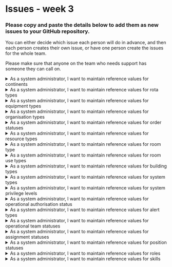 # Issues - week 3

### Please copy and paste the details below to add them as new issues to your GitHub repository.

You can either decide which issue each person will do in advance, and then each person creates their
own issue, or have one person create the issues for the whole team.

Please make sure that anyone on the team who needs support has someone they can call on.


<details><summary>As a system administrator, I want to maintain reference values for continents</summary>

**End user goal:**
To be able to list, create, update and delete reference values for continents

**End business goal:**
To have appropriate continent records available to annotate countries (e.g. 'Asia', 'South America', 'Oceania', etc.)

**Acceptance criteria:**

* A continent item can be created, viewed, updated and deleted (CRUD functionality)

**Measurement of success:**

* Unit tests pass for all CRUD operations

**Notes:**

* The database table will be called `continent`
* The table will have a single column, `name`
</details>

<details><summary>As a system administrator, I want to maintain reference values for rota types</summary>

**End user goal:**
To be able to list, create, update and delete reference values for rota types

**End business goal:**
To have appropriate types available to classify rotas (e.g. 'OSOCC security', 'accommodation cleaning', 'kitchen duty', etc.)

**Acceptance criteria:**

* A rota type item can be created, viewed, updated and deleted (CRUD functionality)

**Measurement of success:**

* Unit tests pass for all CRUD operations

**Notes:**

* The database table will be called `rota_type`
* The table will have a single column, `name`
</details>

<details><summary>As a system administrator, I want to maintain reference values for equipment types</summary>

**End user goal:**
To be able to list, create, update and delete reference values for equipment types

**End business goal:**
To have appropriate types available to describe items of equipment (e.g. 'vehicle', 'stretcher', 'mobile la
e', etc.)

**Acceptance criteria:**

* An equipment type item can be created, viewed, updated and deleted (CRUD functionality)

**Measurement of success:**

* Unit tests pass for all CRUD operations

**Notes:**

* The database table will be called `equipment_type`
* The table will have a single column, `name`
</details>

<details><summary>As a system administrator, I want to maintain reference values for organisation types</summary>

**End user goal:**
To be able to list, create, update and delete reference values for organisation types

**End business goal:**
To have appropriate type available to add to describe organisations (e.g. 'un', 'national government', 'media agency', etc.)

**Acceptance criteria:**

* n organisation type item can be created, viewed, updated and deleted (CRUD functionality)

**Measurement of success:**

* Unit tests pass for all CRUD operations

**Notes:**

* The database table will be called `organisation_type`
* The table will have a single column, `name`
</details>

<details><summary>As a system administrator, I want to maintain reference values for order statuses</summary>

**End user goal:**
To be able to list, create, update and delete reference values for order statuses

**End business goal:**
To have appropriate statuses available to describe orders for more resources (e.g. 'provisional', 'sent', 'fulfilled', etc.)

**Acceptance criteria:**

* n order status item can be created, viewed, updated and deleted (CRUD functionality)

**Measurement of success:**

* Unit tests pass for all CRUD operations

**Notes:**

* The database table will be called `order_status`
* The table will have a single column, `name`
</details>

<details><summary>As a system administrator, I want to maintain reference values for resource types</summary>

**End user goal:**
To be able to list, create, update and delete reference values for resource types

**End business goal:**
To have appropriate types available to describe resources (e.g. 'food', 'fuel', 'clothing', 'medical', etc.)

**Acceptance criteria:**

* A resource type item can be created, viewed, updated and deleted (CRUD functionality)

**Measurement of success:**

* Unit tests pass for all CRUD operations

**Notes:**

* The database table will be called `resource_types`
* The table will have a single column, `name`
</details>

<details><summary>As a system administrator, I want to maintain reference values for room type</summary>

**End user goal:**
To be able to list, create, update and delete reference values for room types

**End business goal:**
To have appropriate types available to describe diff
t rooms in the OSOCC (e.g. 'office', 'accommodation', 'storage', etc.)

**Acceptance criteria:**

* A room type item can be created, viewed, updated and deleted (CRUD functionality)

**Measurement of success:**

* Unit tests pass for all CRUD operations

**Notes:**

* The database table will be called `room_type`
* The table will have a single column, `name`
</details>

<details><summary>As a system administrator, I want to maintain reference values for room use types</summary>

**End user goal:**
To be able to list, create, update and delete reference values for room use types

**End business goal:**
To have appropriate types available to describe a room use (e.g. 'accommodation', 'storage', 'kitchen', etc.)

**Acceptance criteria:**

* A room use type item can be created, viewed, updated and deleted (CRUD functionality)

**Measurement of success:**

* Unit tests pass for all CRUD operations

**Notes:**

* The database table will be called `room_use_type`
* The table will have a single column, `name`
</details>

<details><summary>As a system administrator, I want to maintain reference values for building types</summary>

**End user goal:**
To be able to list, create, update and delete reference values for room use statuses

**End business goal:**
To have appropriate statuses available to describe a building (e.g. 'house', 'portakabin', 'tent', 'garage', etc.)

**Acceptance criteria:**

* A building type status item can be created, viewed, updated and deleted (CRUD functionality)

**Measurement of success:**

* Unit tests pass for all CRUD operations

**Notes:**

* The database table will be called `building_type`
* The table will have a single column, `name`
</details>

<details><summary>As a system administrator, I want to maintain reference values for system types</summary>

**End user goal:**
To be able to list, create, update and delete reference values for system types

**End business goal:**
To have appropriate types available to describe systems (e.g. 'administrative', 'infrastructure', 'intelligence', 'communications', etc.)

**Acceptance criteria:**

* A system type item can be created, viewed, updated and deleted (CRUD functionality)

**Measurement of success:**

* Unit tests pass for all CRUD operations

**Notes:**

* The database table will be called `system_type`
* The table will have a single column, `name`
</details>

<details><summary>As a system administrator, I want to maintain reference values for system privilege levels</summary>

**End user goal:**
To be able to list, create, update and delete reference values for system privilege levels

**End business goal:**
To have appropriate levels available to describe a system privilege (e.g. 'public', 'user', 'admin', etc.)

**Acceptance criteria:**

* A system privilege level item can be created, viewed, updated and deleted (CRUD functionality)

**Measurement of success:**

* Unit tests pass for all CRUD operations

**Notes:**

* The database table will be called `system_privilege_level`
* The table will have a single column, `name`
</details>

<details><summary>As a system administrator, I want to maintain reference values for operational authorisation status</summary>

**End user goal:**
To be able to list, create, update and delete reference values for operational authorisation statuses

**End business goal:**
To have appropriate statuses available to describe operational authorisations (e.g. 'submitted', 'approved', 'rejected', etc.)

**Acceptance criteria:**

* n operational authorisation status item can be created, viewed, updated and deleted (CRUD functionality)

**Measurement of success:**

* Unit tests pass for all CRUD operations

**Notes:**

* The database table will be called `operational_authorisation_status`
* The table will have a single column, `name`
</details>

<details><summary>As a system administrator, I want to maintain reference values for alert types</summary>

**End user goal:**
To be able to list, create, update and delete reference values for alert types

**End business goal:**
To have appropriate types available to categorise alerts (e.g. 'security', 'team', 'resource', etc.)

**Acceptance criteria:**

* n alter type item can be created, viewed, updated and deleted (CRUD functionality)

**Measurement of success:**

* Unit tests pass for all CRUD operations

**Notes:**

* The database table will be called `alert_type`
* The table will have a single column, `name`
</details>

<details><summary>As a system administrator, I want to maintain reference values for operational team statuses</summary>

**End user goal:**
To be able to list, create, update and delete reference values for operational team statuses

**End business goal:**
To have appropriate statuses available to describe an operational team (e.g. 'requested', 'confirmed', 'active', etc.)

**Acceptance criteria:**

* An operational team status item can be created, viewed, updated and deleted (CRUD functionality)

**Measurement of success:**

* Unit tests pass for all CRUD operations

**Notes:**

* The database table will be called `operational_team_status`
* The table will have a single column, `name`
</details>

<details><summary>As a system administrator, I want to maintain reference values for assignment statuses</summary>

**End user goal:**
To be able to list, create, update and delete reference values for assignment statuses

**End business goal:**
To have appropriate assignment statuses available to add to describe a person's assignment to an operational team (e.g. 'requested', 'authorised', 'rejected', etc.)

**Acceptance criteria:**

* n assignment status item can be created, viewed, updated and deleted (CRUD functionality)

**Measurement of success:**

* Unit tests pass for all CRUD operations

**Notes:**

* The database table will be called `assignment_status`
* The table will have a single column, `name`
</details>

<details><summary>As a system administrator, I want to maintain reference values for position statuses</summary>

**End user goal:**
To be able to list, create, update and delete reference values for position statuses

**End business goal:**
To have appropriate position statuses available to describe a person's position in an organisation (e.g. 'active', 'retired', 'seconded out')

**Acceptance criteria:**

* A position status item can be created, viewed, updated and deleted (CRUD functionality)

**Measurement of success:**

* Unit tests pass for all CRUD operations

**Notes:**

* The database table will be called `position_status`
* The table will have a single column, `name`</details>

<details><summary>As a system administrator, I want to maintain reference values for roles</summary>

**End user goal:**
To be able to list, create, update and delete reference values for roles

**End business goal:**
To have appropriate roles available to describe a person's position in a team (e.g. 'leader', 'driver', 'medic', etc.)

**Acceptance criteria:**

* A role item can be created, viewed, updated and deleted (CRUD functionality)

**Measurement of success:**

* Unit tests pass for all CRUD operations

**Notes:**

* The database table will be called `role`
* The table will have a single column, `name`</details>

<details><summary>As a system administrator, I want to maintain reference values for skills</summary>

**End user goal:**
To be able to list, create, update and delete reference values for skills

**End business goal:**
To have appropriate skills available to add to a user's profile and to use in search operations

**Acceptance criteria:**

* A skill item can be created, viewed, updated and deleted (CRUD functionality)

**Measurement of success:**

* Unit tests pass for all CRUD operations

**Notes:**

* The database table will be called `skill`
* The table will have a single column, `name`</details>

